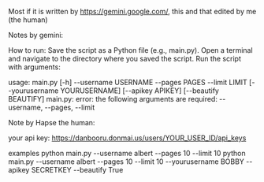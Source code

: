 Most if it is written by https://gemini.google.com/, this and that edited by me (the human)

Notes by gemini:

How to run:
Save the script as a Python file (e.g., main.py).
Open a terminal and navigate to the directory where you saved the script.
Run the script with arguments:

usage: main.py [-h] --username USERNAME --pages PAGES --limit LIMIT [--yourusername YOURUSERNAME] [--apikey APIKEY] [--beautify BEAUTIFY]
main.py: error: the following arguments are required: --username, --pages, --limit

Note by Hapse the human:

your api key:
https://danbooru.donmai.us/users/YOUR_USER_ID/api_keys

examples
python main.py --username albert --pages 10 --limit 10
python main.py --username albert --pages 10 --limit 10 --yourusername BOBBY --apikey SECRETKEY --beautify True
